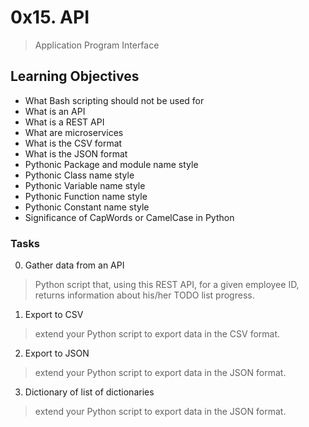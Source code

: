 # 0x15. API
> Application Program Interface

## Learning Objectives
* What Bash scripting should not be used for
* What is an API
* What is a REST API
* What are microservices
* What is the CSV format
* What is the JSON format
* Pythonic Package and module name style
* Pythonic Class name style
* Pythonic Variable name style
* Pythonic Function name style
* Pythonic Constant name style
* Significance of CapWords or CamelCase in Python

### Tasks
0. Gather data from an API
> Python script that, using this REST API, for a given employee ID,
returns information about his/her TODO list progress.

1. Export to CSV
>  extend your Python script to export data in the CSV format.

2. Export to JSON
> extend your Python script to export data in the JSON format.

3. Dictionary of list of dictionaries
> extend your Python script to export data in the JSON format.
